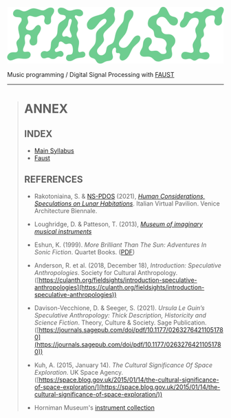 ![FAUST](assets/images/faust.png)

Music programming / Digital Signal Processing with [FAUST](https://faust.grame.fr/)

---
> # ANNEX 
> 
> ## INDEX
> 
> - [Main Syllabus](./)
> - [Faust](FAUST.md)
> 
> ## REFERENCES
> 
> - Rakotoniaina, S. & [NS-PDOS](https://www.youtube.com/@newschoolpolicyanddesignfo5504/vide) (2021),  [*Human Considerations, Speculations on Lunar Habitations*](https://www.youtube.com/watch?v=_fNXnpDgsec&t=353s&ab_channel=NewSchoolPolicyandDesignforOuterSpace). Italian Virtual Pavilion. Venice Architecture Biennale.
> 
> - Loughridge, D. & Patteson, T. (2013),  [*Museum of imaginary musical instruments*](http://imaginaryinstruments.org/)
> 
> - Eshun, K. (1999). _More Brilliant Than The Sun: Adventures In Sonic Fiction_. Quartet Books. ([PDF](https://monoskop.org/images/b/b2/Eshun_Kodwo_More_Brilliant_Than_the_Sun_Adventures_in_Sonic_Fiction.pdf))
> 
> - Anderson, R. et al. (2018, December 18), *Introduction: Speculative Anthropologies*. Society for Cultural Anthropology. ([https://culanth.org/fieldsights/introduction-speculative-anthropologies](https://culanth.org/fieldsights/introduction-speculative-anthropologies))
> 
> - Davison-Vecchione, D. & Seeger, S. (2021). _Ursula Le Guin’s Speculative Anthropology: Thick Description, Historicity and Science Fiction_. Theory, Culture & Society. Sage Publication. ([https://journals.sagepub.com/doi/pdf/10.1177/02632764211051780](https://journals.sagepub.com/doi/pdf/10.1177/02632764211051780))
>   
> - Kuh, A. (2015, January 14). _The Cultural Significance Of Space Exploration_. UK Space Agency. ([https://space.blog.gov.uk/2015/01/14/the-cultural-significance-of-space-exploration/](https://space.blog.gov.uk/2015/01/14/the-cultural-significance-of-space-exploration/))
>   
> - Horniman Museum's [instrument collection](https://www.horniman.ac.uk/explore-the-collections/musical-instrument-collection/)





